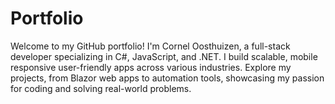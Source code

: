 # Portfolio
 Welcome to my GitHub portfolio! I'm Cornel Oosthuizen, a full-stack developer specializing in C#, JavaScript, and .NET. I build scalable, mobile responsive user-friendly apps across various industries. Explore my projects, from Blazor web apps to automation tools, showcasing my passion for coding and solving real-world problems.
